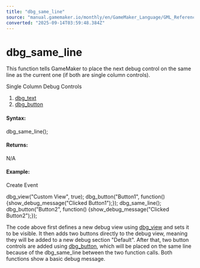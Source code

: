 ```yaml
---
title: "dbg_same_line"
source: "manual.gamemaker.io/monthly/en/GameMaker_Language/GML_Reference/Debugging/dbg_same_line.htm"
converted: "2025-09-14T03:59:48.384Z"
---
```


# dbg\_same\_line

This function tells GameMaker to place the next debug control on the same line as the current one (if both are single column controls).

Single Column Debug Controls

1.  [dbg\_text](../../../../../../GameMaker_Language/GML_Reference/Debugging/dbg_text.md)
2.  [dbg\_button](dbg_button.md)

#### Syntax:

dbg\_same\_line();

#### Returns:

N/A

#### Example:

Create Event

dbg\_view("Custom View", true);
dbg\_button("Button1", function() {show\_debug\_message("Clicked Button1");});
dbg\_same\_line();
dbg\_button("Button2", function() {show\_debug\_message("Clicked Button2");});

The code above first defines a new debug view using [dbg\_view](../../../../../../GameMaker_Language/GML_Reference/Debugging/dbg_view.md) and sets it to be visible. It then adds two buttons directly to the debug view, meaning they will be added to a new debug section "Default". After that, two button controls are added using [dbg\_button](dbg_button.md), which will be placed on the same line because of the dbg\_same\_line between the two function calls. Both functions show a basic debug message.